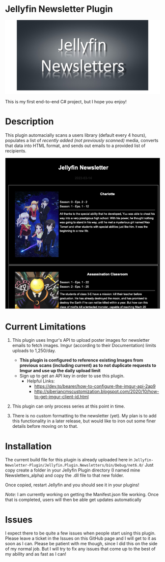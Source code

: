 # Jellyfin Newsletter Plugin
![Newsletter Logo](https://github.com/Cloud9Developer/Jellyfin-Newsletter-Plugin/blob/master/NewslettersLogo.png?raw=true)

This is my first end-to-end C# project, but I hope you enjoy!

# Description
This plugin automacially scans a users library (default every 4 hours), populates a list of *recently added (not previously scanned)* media, converts that data into HTML format, and sends out emails to a provided list of recipients.

![Newsletter Example](https://github.com/Cloud9Developer/Jellyfin-Newsletter-Plugin/blob/master/NewsletterExample.png?raw=true)

# Current Limitations
1. This plugin uses Imgur's API to upload poster images for newsletter emails to fetch images. Imgur (according to their Documentation) limits uploads to 1,250/day. 
    - **This plugin is configured to reference existing Images from previous scans (including current) as to not duplicate requests to Imgur and use up the daily upload limit**
    - Sign up to get an API key in order to use this plugin.
        - Helpful Links:
            - https://dev.to/bearer/how-to-configure-the-imgur-api-2ap9
            - http://siberiancmscustomization.blogspot.com/2020/10/how-to-get-imgur-client-id.html

2. This plugin can only process series at this point in time.

3. There is no custom formatting to the newsletter (yet). My plan is to add this functionality in a later release, but would like to iron out some finer details before moving on to that.

# Installation

The current build file for this plugin is already uploaded here in `Jellyfin-Newsletter-Plugin/Jellyfin.Plugin.Newsletters/bin/Debug/net6.0/`
Just copy create a folder in your Jellyfin Plugin directory (I named mine Newsletters_alpha) and copy the .dll file to that new folder. 

Once copied, restart Jellyfin and you should see it in your plugins!

*Note:* I am currently working on getting the Manifest.json file working. Once that is completed, users will then be able get updates automatically


# Issues
I expect there to be quite a few issues when people start using this plugin. Please leave a ticket in the Issues on this GitHub page and I will get to it as soon as I can. 
Please be patient with me though, since I did this on the side of my normal job. But I will try to fix any issues that come up to the best of my ability and as fast as I can!
